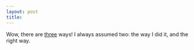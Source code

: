 ```yaml
---
layout: post
title: 
---
```


Wow, there are <a href="http://www.pvv.ntnu.no/~rygh/tie/">three</a> ways! I always assumed two: the way I did it, and the right way.
